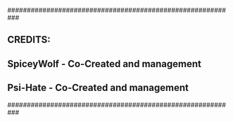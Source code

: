 ###########################################################
##  CREDITS:
##    SpiceyWolf         - Co-Created and management
##    Psi-Hate         	 - Co-Created and management
###########################################################
